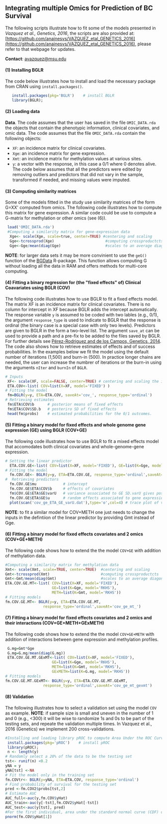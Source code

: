 ## Integrating multiple Omics for Prediction of BC Survival

The following scripts illustrate how to fit some of the models presented in *Vazquez et al., Genetics, 2016*, the scripts are also provided at: [https://github.com/anainesvs/VAZQUEZ_etal_GENETICS_2016](https://github.com/anainesvs/VAZQUEZ_etal_GENETICS_2016), please refer to that webpage for updates.

**Contact**: avazquez@msu.edu

#### (1) Installing BGLR
The code below illustrates how to install and load the necessary package from CRAN using `install.packages()`.
```R
   install.packages(pkg='BGLR')    # install BGLR
   library(BGLR); 
 ```   

#### (2) Loading data
**Data**. The code assumes that the user has saved in the file `OMIC_DATA.rda` the objects that contain the phenotypic information, clinical covariates, and omic data. The code assumes that the file `OMIC_DATA.rda` contain the following objects:
   * `XF`: an incidence matrix for clinical covariates.
   * `Xge`: an incidence matrix for gene expression. 
   * `Xmt`: an incidence matrix for methylation values at various sites.
   * `y`: a vector with the response, in this case a 0/1 where 0 denotes alive.
The code below assumes that all the predictors were edited by removing outliers and predictors that did not vary in the sample, transformed if needed, and missing values were imputed.

#### (3) Computing similarity matrices
 Some of the models fitted in the study use similarity matrices of the form G=XX' computed from omics. The following code illustrates how to compute this matrix for gene expression. A similar code could be use to compute a G-matrix for methylation or other omics (see (6)).
 
 ```R 
  load('OMIC_DATA.rda')
  #Computing a similarity matrix for gene-expression data
   Xge<- scale(Xge, scale=true, center=TRUE) #centering and scaling
   Gge<-tcrossprod(Xge)                       #computing crossproductcts
   Gge<-Gge/mean(diag(Gge)                    #scales to an average diagonal value of 1.
```
**NOTE**: for larger data sets it may be more convinient to use the `geG()` function of the [BGData](https://github.com/quantgen/BGData) R-package. This function allows computing G without loading all the data in RAM and offers methods for multi-core computing. 


#### (4)  Fitting a binary regression for (the "fixed effects" of) Clinical Coavariates using BGLR (COV)
The following code illustrates how to use BGLR to fit a fixed effects model. The matrix XF is an incidence matrix for clinical covariates. There is no column for intercept in XF because BGLR adds the intercept automatically. The response variable `y` is assumed to be coded with two lables (e.g., 0/1), the argument `response_type` is used to indicate to BGLR that the response is ordinal (the binary case is a special case with only two levels). Predictors are given to BGLR in the form a two-level list. The argument `save_at` can be used to provide a path and a pre-fix to be added to the files saved by BGLR. For further details see [Pérez-Rodriguez and de los Campos, Genetics, 2014](http://www.genetics.org/content/genetics/198/2/483.full.pdf). The code also shows how to retrieve estimates of effects and of success probabilities. In the examples below we fit the model using the default number of iterations (1,500) and burn-in (500). In practice longer chains are needed, the user can increase the numbrer of iterations or the burn-in using the arguments `nIter` and `burnIn` of `BGLR`.
```R
# Inputs
 XF<- scale(XF, scale=FALSE, center=TRUE) # centering and scaling the incidence matrix for fixed effects.
 ETA.COV<-list( COV=list(X=XF, model='FIXED') )
# Fitting the model
 fm=BGLR(y=y, ETA=ETA.COV, saveAt='cov_', response_type='ordinal')
# Retrieving estimates
 fm$ETA$COV$b      # posterior means of fixed effects
 fm$ETA$COV$SD.b   # posteriro SD of fixed effects
 head(fm$probs)    # estimated probabilities for the 0/1 outcomes.
```

#### (5)  Fitting a binary model for fixed effects and whole genome gene expression (GE) using BGLR (COV+GE)
The following code illustrates how to use BGLR to fit a mixed effects model that accomodates both clinical covariates and whole-genome-gene expression. 
```R
# Setting the linear predictor
  ETA.COV.GE<-list( COV=list(X=XF, model='FIXED'), GE=list(K=Gge, model='RKHS'))
# Fitting the model
  fm.COV.GE<- BGLR(y=y, ETA=ETA.COV.GE, response_type='ordinal',saveAt='cov_ge_')
#  Retrieving predictors
  fm.COV.GE$mu            # intercept
  fm.COV.GE$ETA$COV$b     # effects of covariates
  fm$COV.GE$ETA$GE$varU   # variance associated to GE SD.varU gives posterior SD
  fm.COV.GE$ETA$GE$u      # random effects associated to gene expression
  plot(scan('cov_ge_ETA_GE_varU.dat'),type='o',col=4) # trace plot of variance of GE.
```
**NOTE**: to fit a similar model for COV+METH one just needs to change the inputs in the defintiion of the linear predictor by providing Gmt instead of Gge.

#### (6)  Fitting a binary model for fixed effects covariates and 2 omics (COV+GE+METH)
The following code shows how to extend the the model `COV+GE` with addition of methylation data.
```R
#Computing a similarity matrix for methylation data
Xmt<- scale(Xmt, scale=TRUE, center=TRUE)  #centering and scaling
Gmt<-tcrossprod(Xmt)                       #computing crossproductcts
Gmt<-Gmt/mean(diag(Gmt)                    #scales to an average diagonal value of 1.
ETA.COV.GE.MT<-list( COV=list(X=XF, model='FIXED'),
                     GE=list(K=Gge, model='RKHS'),
                     METH=list(K=Gmt, model='RKHS'))
# Fitting models 
fm.COV.GE.MT<- BGLR(y=y, ETA=ETA.COV.GE.MT, 
                 response_type='ordinal',saveAt='cov_ge_mt_')
```

#### (7)  Fitting a binary model for fixed effects covariates and 2 omics and their interactions (COV+GE+METH+GExMETH)
The following code shows how to extend the the model `COV+GE+METH` with addition of interactions between gene expression and methylation profiles.
```R
 G.mg=Gmt*Gge
 G.mg=G.mg/mean(diag(G.mg))
 ETA.COV.GE.MT.GExMT<-list( COV=list(X=XF, model='FIXED'),
                     GE=list(K=Gge, model='RKHS'),
                     METH=list(K=Gmt, model='RKHS'),
                     GExMETH=list(K=G.mg, model='RKHS'))
# Fitting models 
fm.COV.GE.MT.GExMT<- BGLR(y=y, ETA=ETA.COV.GE.MT.GExMT, 
                 response_type='ordinal',saveAt='cov_ge_mt_gexmt')
```

#### (8) Validation
The following illustrates how to select a validation set using the model `COV` as example.
**NOTE**: if sample size is small and uneven in the number of 1 and 0 (e.g., <300) it will be wise to randomize 1s and 0s to be part of the testing sets, and repeate the validation multiple times. In Vazquez et al., 2016 (Genetics) we implement 200 cross-validations.
```R
#Installing and loading library pROC to compute Area Under the ROC Curve.
 install.packages(pkg='pROC')    # install pROC
 library(pROC);
 n <- length(y)
# Randomly select a 20% of the data to be the testing set 
tst<- runif(n) <0.2
yNA = y
yNA[tst] <-NA
# Fit the model only in the training set
fm.COVtr<- BGLR(y=yNA, ETA=ETA.COV, response_type='ordinal')
# Find probability of survival for the testing set
pred <-fm.COV2$probs[tst,2]
# Estimate AUC
AUC_full<-auc(y,fm.COV$yHat)
AUC_train<-auc(y[-tst],fm.COV2$yHat[-tst])
AUC_test<-auc(y[tst], pred)
#For the first individual, area under the standard normal curve (CDF) of estimated y from full model:
pnorm(fm.COV$yHat[1])
```

